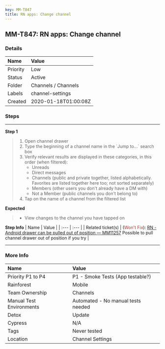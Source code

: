 ```yaml
---
key: MM-T847
title: RN apps: Change channel
---
```


## MM-T847: RN apps: Change channel

### Details

| Name     | Value                |
| :------- | :------------------- |
| Priority | Low                  |
| Status   | Active               |
| Folder   | Channels / Channels  |
| Labels   | channel-settings     |
| Created  | 2020-01-18T01:00:08Z |

### Steps

<hr/>

**Step 1**

> <article><ol><li>Open channel drawer</li><li>Type the beginning of a channel name in the `Jump to...` search box</li><li>Verify relevant results are displayed in these categories, in this order (when filtered):<ul><li>Unreads</li><li>Direct messages</li><li>Channels (public and private together, listed alphabetically. Favorites are listed together here too; not sorted separately)</li><li>Members (other users you don't already have a DM with)</li><li>Not a Member (public channels you don't belong to)</li></ul></li><li>Tap on the name of a channel from the filtered list</li></ol></article>

**Expected**

> <article><ul><li>View changes to the channel you have tapped on</li></ul></article>

**Step Info**
| Name | Value |
| :--- | :--- |
| Related ticket(s) | (<span style="color: rgb(184, 49, 47);">Won't Fix</span>): <a href="https://mattermost.atlassian.net/browse/MM-11257" rel="noopener noreferrer" target="_blank">RN - Android drawer can be pulled out of position — MM11257</a> Possible to pull channel drawer out of position if you try |

<hr/>

### More Info

| Name                     | Value                              |
| :----------------------- | :--------------------------------- |
| Priority P1 to P4        | P1 - Smoke Tests (App testable?)   |
| Rainforest               | Mobile                             |
| Team Ownership           | Channels                           |
| Manual Test Environments | Automated - No manual tests needed |
| Detox                    | Update                             |
| Cypress                  | N/A                                |
| Tags                     | Never tested                       |
| Location                 | Channel Settings                   |

